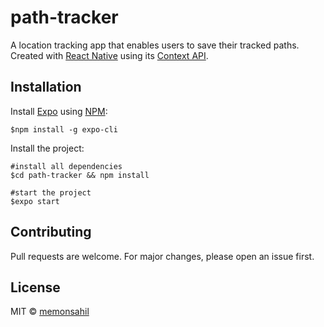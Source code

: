 # path-tracker

A location tracking app that enables users to save their tracked paths. Created with [React Native](https://reactnative.dev/) using its [Context API](https://reactjs.org/docs/context.html).

## Installation

Install [Expo](https://expo.io/) using [NPM](https://www.npmjs.com/get-npm):

```console
$npm install -g expo-cli
```

Install the project:

```console
#install all dependencies
$cd path-tracker && npm install

#start the project
$expo start
```

## Contributing
Pull requests are welcome. For major changes, please open an issue first.

## License
MIT &copy; [memonsahil](https://github.com/memonsahil)
